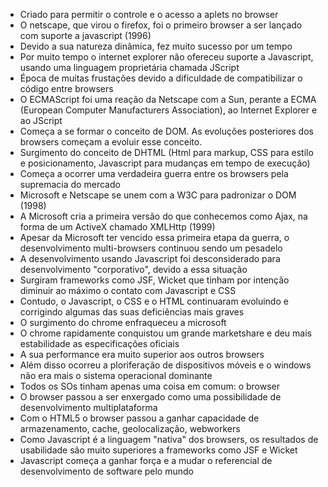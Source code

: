 - Criado para permitir o controle e o acesso a aplets no browser
- O netscape, que virou o firefox, foi o primeiro browser a ser lançado com suporte a javascript (1996)
- Devido a sua natureza dinâmica, fez muito sucesso por um tempo
- Por muito tempo o internet explorer não ofereceu suporte a Javascript, usando uma linguagem proprietária chamada JScript
- Época de muitas frustações devido a dificuldade de compatibilizar o código entre browsers
- O ECMAScript  foi uma reação da Netscape com a Sun, perante a ECMA (European Computer Manufacturers Association), ao Internet Explorer e ao JScript
- Começa a se formar o conceito de DOM. As evoluções posteriores dos browsers começam a evoluir esse conceito.
- Surgimento do conceito de DHTML (Html para markup, CSS para estilo e posicionamento, Javascript para mudanças em tempo de execução)
- Começa a ocorrer uma verdadeira guerra entre os browsers pela supremacia do mercado
- Microsoft e Netscape se unem com a W3C para padronizar o DOM (1998)  
- A Microsoft cria a primeira versão do que conhecemos como Ajax, na forma de um ActiveX chamado XMLHttp (1999)
- Apesar da Microsoft ter vencido essa primeira etapa da guerra, o desenvolvimento multi-browsers continuou sendo um pesadelo
- A desenvolvimento usando Javascript foi desconsiderado para desenvolvimento "corporativo", devido a essa situação
- Surgiram frameworks como JSF, Wicket que tinham por intenção diminuir ao máximo o contato com Javascript e CSS
- Contudo, o Javascript, o CSS e o HTML continuaram evoluindo e corrigindo algumas das suas deficiências mais graves
- O surgimento do chrome enfraqueceu a microsoft
- O chrome rapidamente conquistou um grande marketshare e deu mais estabilidade as especificações oficiais
- A sua performance era muito superior aos outros browsers  
- Além disso ocorreu a ploriferação de dispositivos móveis e o windows não era mais o sistema operacional dominante
- Todos os SOs tinham apenas uma coisa em comum: o browser
- O browser passou a ser enxergado como uma possibilidade de desenvolvimento multiplataforma
- Com o HTML5 o browser passou a ganhar capacidade de armazenamento, cache, geolocalização, webworkers
- Como Javascript é a linguagem "nativa" dos browsers, os resultados de usabilidade são muito superiores a frameworks como JSF e Wicket
- Javascript começa a ganhar força e a mudar o referencial de desenvolvimento de software pelo mundo 
